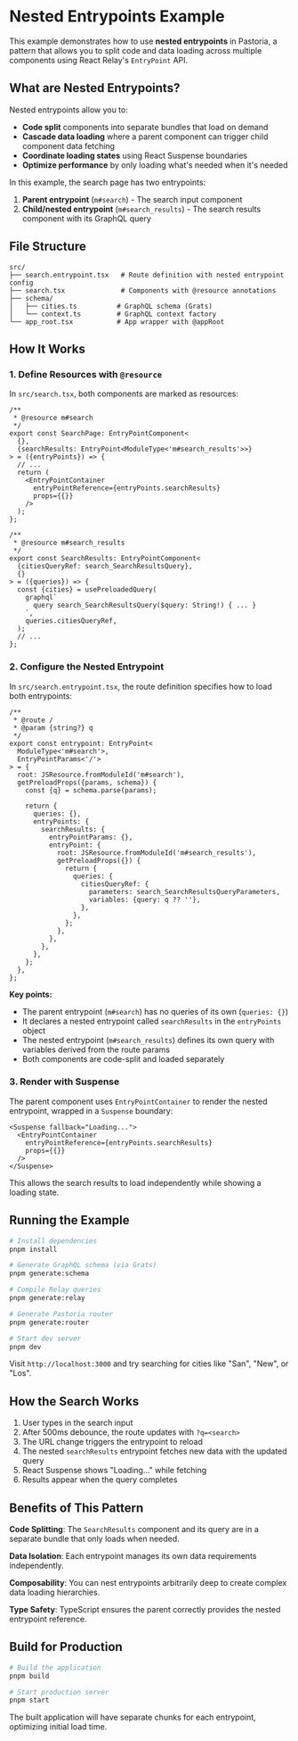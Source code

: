 # Nested Entrypoints Example

This example demonstrates how to use **nested entrypoints** in Pastoria, a pattern that allows you to split code and data loading across multiple components using React Relay's `EntryPoint` API.

## What are Nested Entrypoints?

Nested entrypoints allow you to:

- **Code split** components into separate bundles that load on demand
- **Cascade data loading** where a parent component can trigger child component data fetching
- **Coordinate loading states** using React Suspense boundaries
- **Optimize performance** by only loading what's needed when it's needed

In this example, the search page has two entrypoints:

1. **Parent entrypoint** (`m#search`) - The search input component
2. **Child/nested entrypoint** (`m#search_results`) - The search results component with its GraphQL query

## File Structure

```
src/
├── search.entrypoint.tsx   # Route definition with nested entrypoint config
├── search.tsx              # Components with @resource annotations
├── schema/
│   ├── cities.ts          # GraphQL schema (Grats)
│   └── context.ts         # GraphQL context factory
└── app_root.tsx           # App wrapper with @appRoot
```

## How It Works

### 1. Define Resources with `@resource`

In `src/search.tsx`, both components are marked as resources:

```tsx
/**
 * @resource m#search
 */
export const SearchPage: EntryPointComponent<
  {},
  {searchResults: EntryPoint<ModuleType<'m#search_results'>>}
> = ({entryPoints}) => {
  // ...
  return (
    <EntryPointContainer
      entryPointReference={entryPoints.searchResults}
      props={{}}
    />
  );
};

/**
 * @resource m#search_results
 */
export const SearchResults: EntryPointComponent<
  {citiesQueryRef: search_SearchResultsQuery},
  {}
> = ({queries}) => {
  const {cities} = usePreloadedQuery(
    graphql`
      query search_SearchResultsQuery($query: String!) { ... }
    `,
    queries.citiesQueryRef,
  );
  // ...
};
```

### 2. Configure the Nested Entrypoint

In `src/search.entrypoint.tsx`, the route definition specifies how to load both entrypoints:

```tsx
/**
 * @route /
 * @param {string?} q
 */
export const entrypoint: EntryPoint<
  ModuleType<'m#search'>,
  EntryPointParams<'/'>
> = {
  root: JSResource.fromModuleId('m#search'),
  getPreloadProps({params, schema}) {
    const {q} = schema.parse(params);

    return {
      queries: {},
      entryPoints: {
        searchResults: {
          entryPointParams: {},
          entryPoint: {
            root: JSResource.fromModuleId('m#search_results'),
            getPreloadProps({}) {
              return {
                queries: {
                  citiesQueryRef: {
                    parameters: search_SearchResultsQueryParameters,
                    variables: {query: q ?? ''},
                  },
                },
              };
            },
          },
        },
      },
    };
  },
};
```

**Key points:**

- The parent entrypoint (`m#search`) has no queries of its own (`queries: {}`)
- It declares a nested entrypoint called `searchResults` in the `entryPoints` object
- The nested entrypoint (`m#search_results`) defines its own query with variables derived from the route params
- Both components are code-split and loaded separately

### 3. Render with Suspense

The parent component uses `EntryPointContainer` to render the nested entrypoint, wrapped in a `Suspense` boundary:

```tsx
<Suspense fallback="Loading...">
  <EntryPointContainer
    entryPointReference={entryPoints.searchResults}
    props={{}}
  />
</Suspense>
```

This allows the search results to load independently while showing a loading state.

## Running the Example

```bash
# Install dependencies
pnpm install

# Generate GraphQL schema (via Grats)
pnpm generate:schema

# Compile Relay queries
pnpm generate:relay

# Generate Pastoria router
pnpm generate:router

# Start dev server
pnpm dev
```

Visit `http://localhost:3000` and try searching for cities like "San", "New", or "Los".

## How the Search Works

1. User types in the search input
2. After 500ms debounce, the route updates with `?q=<search>`
3. The URL change triggers the entrypoint to reload
4. The nested `searchResults` entrypoint fetches new data with the updated query
5. React Suspense shows "Loading..." while fetching
6. Results appear when the query completes

## Benefits of This Pattern

**Code Splitting**: The `SearchResults` component and its query are in a separate bundle that only loads when needed.

**Data Isolation**: Each entrypoint manages its own data requirements independently.

**Composability**: You can nest entrypoints arbitrarily deep to create complex data loading hierarchies.

**Type Safety**: TypeScript ensures the parent correctly provides the nested entrypoint reference.

## Build for Production

```bash
# Build the application
pnpm build

# Start production server
pnpm start
```

The built application will have separate chunks for each entrypoint, optimizing initial load time.
